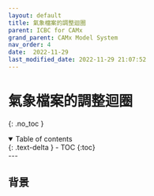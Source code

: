 ```yaml
---
layout: default
title: 氣象檔案的調整迴圈
parent: ICBC for CAMx
grand_parent: CAMx Model System
nav_order: 4
date:  2022-11-29
last_modified_date: 2022-11-29 21:07:52
---
```


# 氣象檔案的調整迴圈
{: .no_toc }

<details open markdown="block">
  <summary>
    Table of contents
  </summary>
  {: .text-delta }
- TOC
{:toc}
</details>
---

## 背景
